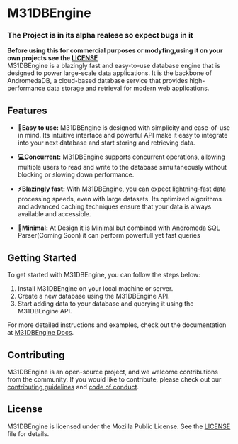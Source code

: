 # M31DBEngine
### The Project is in its alpha realese so expect bugs in it
****Before using this for commercial purposes or modyfing,using it on your own projects see the [LICENSE](LICENSE)****<br>
M31DBEngine is a blazingly fast and easy-to-use database engine that is designed to power large-scale data applications. It is the backbone of AndromedaDB, a cloud-based database service that provides high-performance data storage and retrieval for modern web applications.

## Features

- **🔧Easy to use:** M31DBEngine is designed with simplicity and ease-of-use in mind. Its intuitive interface and powerful API make it easy to integrate into your next database and start storing and retrieving data.

- **💻Concurrent:** M31DBEngine supports concurrent operations, allowing multiple users to read and write to the database simultaneously without blocking or slowing down performance.

- **⚡Blazingly fast:** With M31DBEngine, you can expect lightning-fast data processing speeds, even with large datasets. Its optimized algorithms and advanced caching techniques ensure that your data is always available and accessible.
- **📏Minimal:** At Design it is Minimal but combined with Andromeda SQL Parser(Coming Soon) it can perform powerfull yet fast queries

## Getting Started

To get started with M31DBEngine, you can follow the steps below:

1. Install M31DBEngine on your local machine or server.
2. Create a new database using the M31DBEngine API.
3. Start adding data to your database and querying it using the M31DBEngine API.

For more detailed instructions and examples, check out the documentation at [M31DBEngine Docs](https://m31dbengine.com/docs).

## Contributing

M31DBEngine is an open-source project, and we welcome contributions from the community. If you would like to contribute, please check out our [contributing guidelines](https://github.com/m31dbengine/contributing) and [code of conduct](https://github.com/m31dbengine/code-of-conduct).

## License

M31DBEngine is licensed under the Mozilla Public License. See the [LICENSE](LICENSE) file for details.

